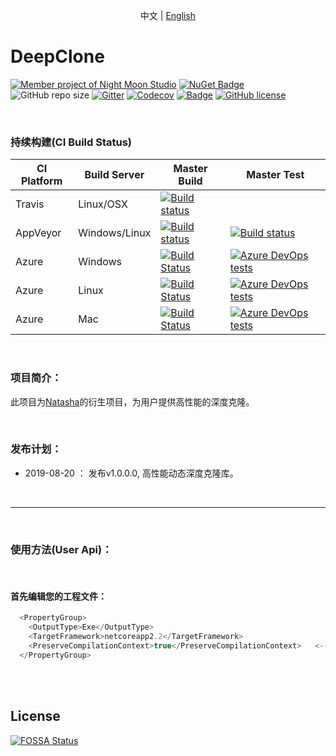 

<p align="center">
  <span>中文</span> |  
  <a href="https://github.com/night-moon-studio/deepclone/tree/master/lang/english">English</a>
</p>

# DeepClone

[![Member project of Night Moon Studio](https://img.shields.io/badge/member%20project%20of-NMS-9e20c9.svg)](https://github.com/night-moon-studio)
[![NuGet Badge](https://buildstats.info/nuget/DotNetCore.Natasha.deepclone?includePreReleases=true)](https://www.nuget.org/packages/DotNetCore.Natasha.deepclone)
 ![GitHub repo size](https://img.shields.io/github/repo-size/night-moon-studio/deepclone.svg)
 [![Gitter](https://badges.gitter.im/NightMoonStudio/DeepClone.svg)](https://gitter.im/NightMoonStudio/DeepClone?utm_source=badge&utm_medium=badge&utm_campaign=pr-badge)
[![Codecov](https://img.shields.io/codecov/c/github/night-moon-studio/deepclone.svg)](https://codecov.io/gh/night-moon-studio/deepclone)
[![Badge](https://img.shields.io/badge/link-996.icu-red.svg)](https://996.icu/#/zh_CN)
[![GitHub license](https://img.shields.io/github/license/night-moon-studio/deepclone.svg)](https://github.com/night-moon-studio/deepclone/blob/master/LICENSE)


<br/>
  

### 持续构建(CI Build Status)  

| CI Platform | Build Server | Master Build  | Master Test |
|--------- |------------- |---------| --------|
| Travis | Linux/OSX | [![Build status](https://travis-ci.org/night-moon-studio/deepclone.svg?branch=master)](https://travis-ci.org/night-moon-studio/deepclone) | |
| AppVeyor | Windows/Linux |[![Build status](https://ci.appveyor.com/api/projects/status/4qwm7p9dpy7agdoa?svg=true)](https://ci.appveyor.com/project/NMSAzulX/deepclone)|[![Build status](https://img.shields.io/appveyor/tests/NMSAzulX/deepclone.svg)](https://ci.appveyor.com/project/NMSAzulX/deepclone)|
| Azure |  Windows |[![Build Status](https://dev.azure.com/NightMoonStudio/DeepClone/_apis/build/status/night-moon-studio.DeepClone?branchName=master&jobName=Windows)](https://dev.azure.com/NightMoonStudio/DeepClone/_build/latest?definitionId=5&branchName=master)|[![Azure DevOps tests](https://img.shields.io/azure-devops/tests/NightMoonStudio/DeepClone/4.svg)](https://dev.azure.com/NightMoonStudio/DeepClone/_build/latest?definitionId=5&branchName=master) |
| Azure |  Linux |[![Build Status](https://dev.azure.com/NightMoonStudio/DeepClone/_apis/build/status/night-moon-studio.DeepClone?branchName=master&jobName=Linux)](https://dev.azure.com/NightMoonStudio/DeepClone/_build/latest?definitionId=5&branchName=master)|[![Azure DevOps tests](https://img.shields.io/azure-devops/tests/NightMoonStudio/DeepClone/4.svg)](https://dev.azure.com/NightMoonStudio/DeepClone/_build/latest?definitionId=5&branchName=master)  | 
| Azure |  Mac |[![Build Status](https://dev.azure.com/NightMoonStudio/DeepClone/_apis/build/status/night-moon-studio.DeepClone?branchName=master&jobName=macOS)](https://dev.azure.com/NightMoonStudio/DeepClone/_build/latest?definitionId=5&branchName=master)|[![Azure DevOps tests](https://img.shields.io/azure-devops/tests/NightMoonStudio/DeepClone/4.svg)](https://dev.azure.com/NightMoonStudio/DeepClone/_build/latest?definitionId=5&branchName=master) | 

<br/>    

### 项目简介： 

此项目为[Natasha](https://github.com/dotnetcore/Natasha)的衍生项目，为用户提供高性能的深度克隆。  

<br/>    


### 发布计划： 
  
 - 2019-08-20 ： 发布v1.0.0.0, 高性能动态深度克隆库。  
 
 <br/>  
 
---------------------  
 <br/>  
 

### 使用方法(User Api)：  
 <br/>  
 
#### 首先编辑您的工程文件：

```C#
  <PropertyGroup>
    <OutputType>Exe</OutputType>
    <TargetFramework>netcoreapp2.2</TargetFramework>
    <PreserveCompilationContext>true</PreserveCompilationContext>   <--- 一定要加上这句话
  </PropertyGroup>
```  
<br/>  
<br/>  


## License
[![FOSSA Status](https://app.fossa.io/api/projects/git%2Bgithub.com%2Fnight-moon-studio%2Fdeepclone.svg?type=large)](https://app.fossa.io/projects/git%2Bgithub.com%2Fnight-moon-studio%2Fdeepclone?ref=badge_large) 
